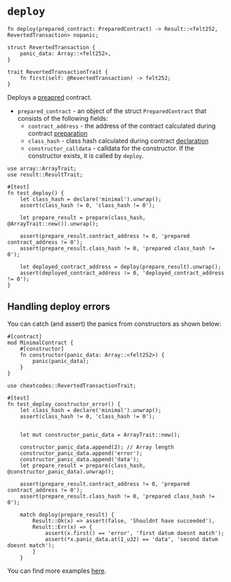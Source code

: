 # `deploy`

```cairo
fn deploy(prepared_contract: PreparedContract) -> Result::<felt252, RevertedTransaction> nopanic;

struct RevertedTransaction {
    panic_data: Array::<felt252>, 
}

trait RevertedTransactionTrait {
    fn first(self: @RevertedTransaction) -> felt252;
}
```

Deploys a [preapred](./prepare.md) contract.

- `prepared_contract` - an object of the struct `PreparedContract` that consists of the following fields:
    - `contract_address` - the address of the contract calculated during contract [preparation](./prepare.md)
    - `class_hash` - class hash calculated during contract [declaration](./declare.md)
    - `constructor_calldata` - calldata for the constructor. If the constructor exists, it is called by `deploy`.

```cairo title="Example"
use array::ArrayTrait;
use result::ResultTrait;

#[test]
fn test_deploy() {
    let class_hash = declare('minimal').unwrap();
    assert(class_hash != 0, 'class_hash != 0');

    let prepare_result = prepare(class_hash, @ArrayTrait::new()).unwrap();

    assert(prepare_result.contract_address != 0, 'prepared contract_address != 0');
    assert(prepare_result.class_hash != 0, 'prepared class_hash != 0');

    let deployed_contract_address = deploy(prepare_result).unwrap();
    assert(deployed_contract_address != 0, 'deployed_contract_address != 0');
}
```

## Handling deploy errors

You can catch (and assert) the panics from constructors as shown below:

```cairo title="Deployed contract"
#[contract]
mod MinimalContract {
    #[constructor]
    fn constructor(panic_data: Array::<felt252>) {
        panic(panic_data);
    }
}
```

```cairo title="Test"
use cheatcodes::RevertedTransactionTrait;

#[test]
fn test_deploy_constructor_error() {
    let class_hash = declare('minimal').unwrap();
    assert(class_hash != 0, 'class_hash != 0');


    let mut constructor_panic_data = ArrayTrait::new();
    
    constructor_panic_data.append(2); // Array length
    constructor_panic_data.append('error');
    constructor_panic_data.append('data');
    let prepare_result = prepare(class_hash, @constructor_panic_data).unwrap();

    assert(prepare_result.contract_address != 0, 'prepared contract_address != 0');
    assert(prepare_result.class_hash != 0, 'prepared class_hash != 0');
    
    match deploy(prepare_result) {
        Result::Ok(x) => assert(false, 'Shouldnt have succeeded'),
        Result::Err(x) => {
            assert(x.first() == 'error', 'first datum doesnt match');
            assert(*x.panic_data.at(1_u32) == 'data', 'second datum doesnt match');
        }
    }
```

You can find more
examples [here](https://github.com/software-mansion/protostar/blob/18959214d46409be8bedd92cc6427c1945b1bcc8/tests/integration/cairo1_hint_locals/deploy/deploy_test.cairo).
